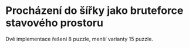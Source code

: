 # Procházení do šířky jako bruteforce stavového prostoru

Dvě implementace řešení 8 puzzle, menší varianty 15 puzzle.
